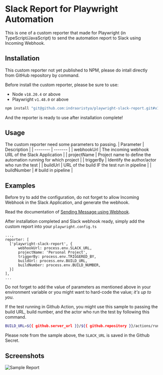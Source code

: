 
# Slack Report for Playwright Automation

This is one of a custom reporter that made for Playwright (in TypeScript/JavaScript) to send the automation report to Slack using Incoming Webhook.


## Installation

This custom reporter not yet published to NPM, please do intall directly from GitHub repository by command.

Before install the custom reporter, please be sure to use:
- Node `v18.20.4` or above
- Playwright `v1.48.0` or above

```bash
npm install "git@github.com:indraaristya/playwright-slack-report.git#v1.0.0"
```
And the reporter is ready to use after installation complete!


## Usage

The custom reporter need some parameters to passing.
| Parameter     | Description |
| --------      | ------- |
| webhookUrl    | The incoming webhook URL of the Slack Application     |
| projectName   | Project name to define the automation running for which project   |
| triggerBy     | Identify the author/actor who run the test    |
| buildUrl      | URL of the build IF the test run in pipeline  |
| buildNumber   | # build in pipeline |


## Examples

Before try to add the configuration, do not forget to allow Incoming Webhook in the Slack Application, and generate the webhook.

Read the documentation of [Sending Message using Webhook](https://api.slack.com/messaging/webhooks).

After installation completed and Slack webhook ready, simply add the custom report into your `playwright.config.ts`

```typecript
...,
reporter: [
  ['playwright-slack-report', { 
      webhookUrl: process.env.SLACK_URL,
      projectName: 'Personal Project',
      triggerBy: process.env.TRIGGERED_BY,
      buildUrl: process.env.BUILD_URL,
      buildNumber: process.env.BUILD_NUMBER,
  }]
],
...
```

Do not forget to add the value of parameters as mentioned above in your environment variable or you might want to hard-code the value; _it's up to you_.

If the test running in Github Action, you might use this sample to passing the build URL, build number, and the actor who run the test by following this command.
```bash
BUILD_URL=${{ github.server_url }}/${{ github.repository }}/actions/runs/${{ github.run_id }} BUILD_NUMBER=${{ github.run_number }} TRIGGERED_BY=${{ github.actor }} SLACK_URL=${{ secrets.SLACK_URL }} npx playwright test
```
Please note from the sample above, the `SLACK_URL` is saved in the Github Secret. 


## Screenshots

![Sample Report](https://i.ibb.co.com/Pj0rVM1/image.png)

